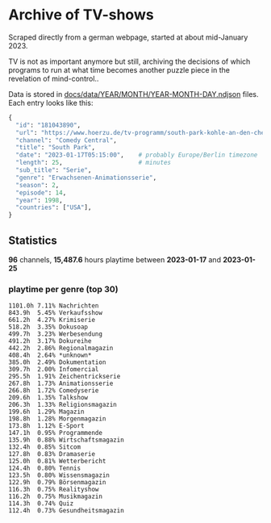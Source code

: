 # Archive of TV-shows

Scraped directly from a german webpage, started at about mid-January 2023.

TV is not as important anymore but still, archiving the decisions of which programs to run at what time
becomes another puzzle piece in the revelation of mind-control.. 

Data is stored in [docs/data/YEAR/MONTH/YEAR-MONTH-DAY.ndjson](docs/data/) files. 
Each entry looks like this:

```python
{
  "id": "181043890", 
  "url": "https://www.hoerzu.de/tv-programm/south-park-kohle-an-den-chefkoch/bid_181043890/", 
  "channel": "Comedy Central", 
  "title": "South Park", 
  "date": "2023-01-17T05:15:00",    # probably Europe/Berlin timezone 
  "length": 25,                     # minutes 
  "sub_title": "Serie", 
  "genre": "Erwachsenen-Animationsserie", 
  "season": 2, 
  "episode": 14, 
  "year": 1998, 
  "countries": ["USA"],
}
```

## Statistics

**96** channels, **15,487.6** hours playtime between **2023-01-17** and **2023-01-25**


### playtime per genre (top 30)

    1101.0h 7.11% Nachrichten
    843.9h  5.45% Verkaufsshow
    661.2h  4.27% Krimiserie
    518.2h  3.35% Dokusoap
    499.7h  3.23% Werbesendung
    491.2h  3.17% Dokureihe
    442.2h  2.86% Regionalmagazin
    408.4h  2.64% *unknown*
    385.0h  2.49% Dokumentation
    309.7h  2.00% Infomercial
    295.5h  1.91% Zeichentrickserie
    267.8h  1.73% Animationsserie
    266.8h  1.72% Comedyserie
    209.6h  1.35% Talkshow
    206.3h  1.33% Religionsmagazin
    199.6h  1.29% Magazin
    198.8h  1.28% Morgenmagazin
    173.8h  1.12% E-Sport
    147.1h  0.95% Programmende
    135.9h  0.88% Wirtschaftsmagazin
    132.4h  0.85% Sitcom
    127.8h  0.83% Dramaserie
    125.0h  0.81% Wetterbericht
    124.4h  0.80% Tennis
    123.5h  0.80% Wissensmagazin
    122.9h  0.79% Börsenmagazin
    116.3h  0.75% Realityshow
    116.2h  0.75% Musikmagazin
    114.3h  0.74% Quiz
    112.4h  0.73% Gesundheitsmagazin
